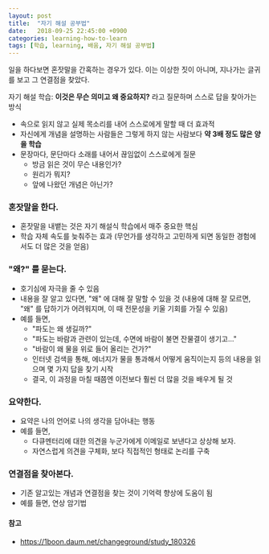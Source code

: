 ```yaml
---
layout: post
title:  "자기 해설 공부법"
date:   2018-09-25 22:45:00 +0900
categories: learning-how-to-learn
tags: [학습, learning, 배움, 자기 해설 공부법]
---
```


일을 하다보면 혼잣말을 간혹하는 경우가 있다. 이는 이상한 짓이 아니며, 지나가는 글귀를 보고 그 연결점을 찾았다.

자기 해설 학습: **이것은 무슨 의미고 왜 중요하지?** 라고 질문하며 스스로 답을 찾아가는 방식
- 속으로 읽지 않고 실제 목소리를 내어 스스로에게 말할 때 더 효과적
- 자신에게 개념을 설명하는 사람들은 그렇게 하지 않는 사람보다 **약 3배 정도 많은 양을 학습**
- 문장마다, 문단마다 소래를 내어서 끊임없이 스스로에게 질문
    - 방금 읽은 것이 무슨 내용인가?
    - 원리가 뭐지?
    - 앞에 나왔던 개념은 아닌가?

### **혼잣말을 한다.**
- 혼잣말을 내뱉는 것은 자기 해설식 학습에서 매주 중요한 핵심
- 학습 자체 속도를 늦춰주는 효과 (무언가를 생각하고 고민하게 되면 동일한 경험에서도 더 많은 것을 얻음)

### **"왜?" 를 묻는다.**
- 호기심에 자극을 줄 수 있음
- 내용을 잘 알고 있다면, "왜" 에 대해 잘 말할 수 있을 것 (내용에 대해 잘 모르면, "왜" 를 답하기가 어려워지며, 이 때 전문성을 키울 기회를 가질 수 있음)
- 예를 들면,
    - "파도는 왜 생길까?"
    - "파도는 바람과 관련이 있는데, 수면에 바람이 불면 잔물결이 생기고..."
    - "바람이 왜 물을 위로 들어 올리는 건가?"
    - 인터넷 검색을 통해, 에너지가 물을 통과해서 어떻게 움직이는지 등의 내용을 읽으며 몇 가지 답을 찾기 시작
    - 결국, 이 과정을 마칠 때쯤엔 이전보다 훨씬 더 많을 것을 배우게 될 것

### **요약한다.**
- 요약은 나의 언어로 나의 생각을 담아내는 행동
- 예를 들면,
    - 다큐멘터리에 대한 의견을 누군가에게 이메일로 보낸다고 상상해 보자.
    - 자연스럽게 의견을 구체화, 보다 직접적인 형태로 논리를 구축

### **연결점을 찾아본다.**
- 기존 알고있는 개념과 연결점을 찾는 것이 기억력 향상에 도움이 됨
- 예를 들면, 연상 암기법
 
#### 참고
- https://1boon.daum.net/changeground/study_180326